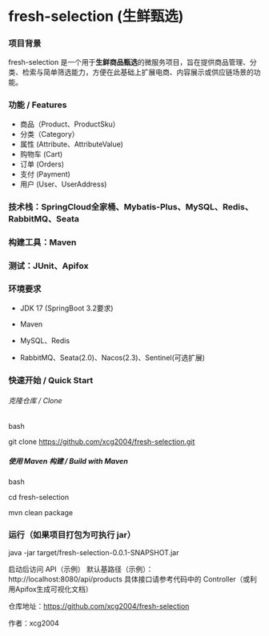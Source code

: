 # fresh-selection (生鲜甄选)

### 项目背景

fresh-selection 是一个用于**生鲜商品甄选**的微服务项目，旨在提供商品管理、分类、检索与简单筛选能力，方便在此基础上扩展电商、内容展示或供应链场景的功能。


### 功能 / Features

- 商品（Product、ProductSku）
- 分类（Category）
- 属性 (Attribute、AttributeValue)
- 购物车 (Cart)
- 订单 (Orders)
- 支付 (Payment)
- 用户 (User、UserAddress)

### 技术栈：SpringCloud全家桶、Mybatis-Plus、MySQL、Redis、RabbitMQ、Seata
### 构建工具：Maven
### 测试：JUnit、Apifox

### 环境要求 

- JDK 17 (SpringBoot 3.2要求)

- Maven

- MySQL、Redis

- RabbitMQ、Seata(2.0)、Nacos(2.3)、Sentinel(可选扩展)

### 快速开始 / Quick Start

###### 克隆仓库 / Clone

bash

git clone https://github.com/xcg2004/fresh-selection.git

##### 使用 Maven 构建 / Build with Maven

bash

cd fresh-selection

mvn clean package
###  运行（如果项目打包为可执行 jar）
java -jar target/fresh-selection-0.0.1-SNAPSHOT.jar

启动后访问 API（示例）
默认基路径（示例）：http://localhost:8080/api/products
具体接口请参考代码中的 Controller（或利用Apifox生成可视化文档）

仓库地址：https://github.com/xcg2004/fresh-selection

作者：xcg2004
